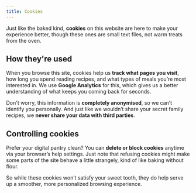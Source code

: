 ```yaml
---
title: Cookies
---
```


Just like the baked kind, **cookies** on this website are here to make your experience better, though these ones are small text files, not warm treats from the oven.

## How they're used

When you browse this site, cookies help us **track what pages you visit**, how long you spend reading recipes, and what types of meals you’re most interested in. We use **Google Analytics** for this, which gives us a better understanding of what keeps you coming back for seconds.

Don't worry, this information is **completely anonymised**, so we can’t identify you personally. And just like we wouldn’t share your secret family recipes, we **never share your data with third parties**.

## Controlling cookies

Prefer your digital pantry clean? You can **delete or block cookies** anytime via your browser’s help settings. Just note that refusing cookies might make some parts of the site behave a little strangely, kind of like baking without flour.

So while these cookies won’t satisfy your sweet tooth, they do help serve up a smoother, more personalized browsing experience.
